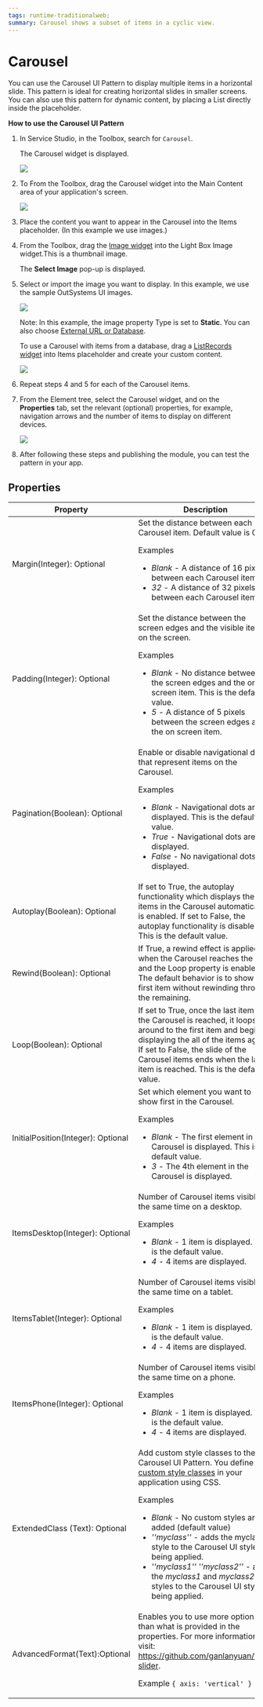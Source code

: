 ```yaml
---
tags: runtime-traditionalweb; 
summary: Carousel shows a subset of items in a cyclic view.
---
```


# Carousel

You can use the Carousel UI Pattern to display multiple items in a horizontal slide. This pattern is ideal for creating horizontal slides in smaller screens. You can also use this pattern for dynamic content, by placing a List directly inside the placeholder. 


**How to use the Carousel UI Pattern**


1. In Service Studio, in the Toolbox, search for `Carousel`.
  
     The Carousel widget is displayed.

    ![](images/carousel-widget.png)
    
1. To From the Toolbox, drag the Carousel widget into the Main Content area of your application's screen. 
   
   ![](images/carousel-image-9.png)

1. Place the content you want to appear in the Carousel into the Items placeholder. (In this example we use images.) 

1. From the Toolbox, drag the [Image widget](<../../../../../ref/lang/auto/Class.Image Widget.md>) into the Light Box Image widget.This is a thumbnail image. 

    The **Select Image** pop-up is displayed.

1. Select or import the image you want to display. In this example, we use the sample OutSystems UI images.

    ![](<images/carousel-image-10.png>)

    Note: In this example, the image property Type is set to **Static**. You can also choose [External URL or Database](../../../../../develop/ui/image/display-image.md).
    
    To use a Carousel with items from a database, drag a [ListRecords widget](<../../../../../ref/lang/auto/Class.List Records Widget.md>) into Items placeholder and create your custom content.

    ![](<images/carousel-image-2.png>)

1. Repeat steps 4 and 5 for each of the Carousel items. 
    
1. From the Element tree, select the Carousel widget, and on the **Properties** tab, set the relevant (optional) properties, for example, navigation arrows and the number of items to display on different devices.

    ![](images/carousel-image-11.png)  
    
1. After following these steps and publishing the module, you can test the pattern in your app.

## Properties

| **Property** |  **Description** |
|---|---|
|Margin(Integer): Optional  |  Set the distance between each Carousel item. Default value is 0.<p>Examples<ul><li>_Blank_ - A distance of 16 pixels between each Carousel item.</li><li>_32_ - A distance of 32 pixels between each Carousel item.</li></ul></p>  |
|Padding(Integer): Optional |  Set the distance between the screen edges and the visible items on the screen. <p>Examples<ul><li>_Blank_ - No distance between the screen edges and the on screen item. This is the default value.</li><li>_5_ - A distance of 5 pixels between the screen edges and the on screen item.</li></ul></p> |
| Pagination(Boolean): Optional  | Enable or disable navigational dots that represent items on the Carousel.<p>Examples<ul><li>_Blank_ - Navigational dots are displayed. This is the default value.<li>_True_ - Navigational dots are displayed.</li><li>_False_ - No navigational dots are displayed.</li>  |
| Autoplay(Boolean): Optional  | If set to True, the autoplay functionality which displays the items in the Carousel automatically is enabled. If set to False, the autoplay functionality is disabled. This is the default value.| 
| Rewind(Boolean): Optional  | If True, a rewind effect is applied when the Carousel reaches the end and the Loop property is enabled. The default behavior is to show the first item without rewinding through the remaining. | 
| Loop(Boolean): Optional  | If set to True, once the last item in the Carousel is reached, it loops around to the first item and begins displaying the all of the items again. If set to False, the slide of the Carousel items ends when the last item is reached. This is the default value.|
| InitialPosition(Integer): Optional  |  Set which element you want to show first in the Carousel. <p>Examples <ul><li>_Blank_ - The first element in the Carousel is displayed. This is the default value.</li><li>_3_ - The 4th element in the Carousel is displayed. </li></ul></p>|
|ItemsDesktop(Integer): Optional  |  Number of Carousel items visible at the same time on a desktop.<p>Examples<ul><li>_Blank_ - 1 item is displayed. This is the default value.</li><li>_4_ - 4 items are displayed.</li></ul></p> |  
|ItemsTablet(Integer): Optional  | Number of Carousel items visible at the same time on a tablet.<p>Examples<ul><li>_Blank_ - 1 item is displayed. This is the default value.</li><li>_4_ - 4 items are displayed.</li></ul></p>| 
|ItemsPhone(Integer): Optional  | Number of Carousel items visible at the same time on a phone.<p>Examples<ul><li>_Blank_ - 1 item is displayed. This is the default value.</li><li>_4_ - 4 items are displayed.</li></ul></p> |
| ExtendedClass (Text): Optional |  Add custom style classes to the Carousel UI Pattern. You define your [custom style classes](../../../../../develop/ui/look-feel/css.md) in your application using CSS. <p>Examples <ul><li>_Blank_ - No custom styles are added (default value)</li><li>_''myclass''_ - adds the myclass style to the Carousel UI styles being applied.<li>_''myclass1'' ''myclass2''_ - adds the _myclass1_ and _myclass2_ styles to the Carousel UI styles being applied.</li></ul></p> |
| AdvancedFormat(Text):Optional  |  Enables you to use more options than what is provided in the properties. For more information, visit: https://github.com/ganlanyuan/tiny-slider. <p>Example `{ axis: 'vertical' }`</p> |

